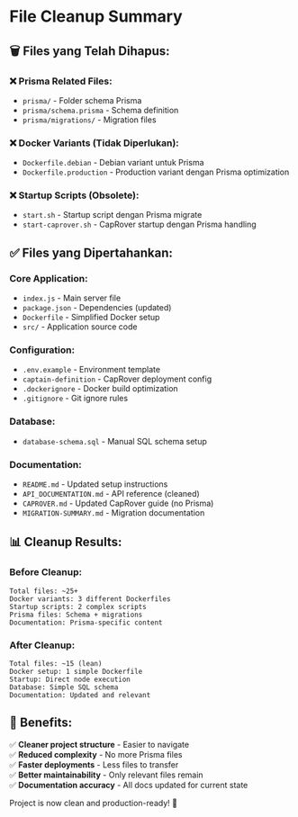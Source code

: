 # File Cleanup Summary

## 🗑️ Files yang Telah Dihapus:

### ❌ Prisma Related Files:

- `prisma/` - Folder schema Prisma
- `prisma/schema.prisma` - Schema definition
- `prisma/migrations/` - Migration files

### ❌ Docker Variants (Tidak Diperlukan):

- `Dockerfile.debian` - Debian variant untuk Prisma
- `Dockerfile.production` - Production variant dengan Prisma optimization

### ❌ Startup Scripts (Obsolete):

- `start.sh` - Startup script dengan Prisma migrate
- `start-caprover.sh` - CapRover startup dengan Prisma handling

## ✅ Files yang Dipertahankan:

### Core Application:

- `index.js` - Main server file
- `package.json` - Dependencies (updated)
- `Dockerfile` - Simplified Docker setup
- `src/` - Application source code

### Configuration:

- `.env.example` - Environment template
- `captain-definition` - CapRover deployment config
- `.dockerignore` - Docker build optimization
- `.gitignore` - Git ignore rules

### Database:

- `database-schema.sql` - Manual SQL schema setup

### Documentation:

- `README.md` - Updated setup instructions
- `API_DOCUMENTATION.md` - API reference (cleaned)
- `CAPROVER.md` - Updated CapRover guide (no Prisma)
- `MIGRATION-SUMMARY.md` - Migration documentation

## 📊 Cleanup Results:

### Before Cleanup:

```
Total files: ~25+
Docker variants: 3 different Dockerfiles
Startup scripts: 2 complex scripts
Prisma files: Schema + migrations
Documentation: Prisma-specific content
```

### After Cleanup:

```
Total files: ~15 (lean)
Docker setup: 1 simple Dockerfile
Startup: Direct node execution
Database: Simple SQL schema
Documentation: Updated and relevant
```

## 🎯 Benefits:

✅ **Cleaner project structure** - Easier to navigate  
✅ **Reduced complexity** - No more Prisma files  
✅ **Faster deployments** - Less files to transfer  
✅ **Better maintainability** - Only relevant files remain  
✅ **Documentation accuracy** - All docs updated for current state

Project is now clean and production-ready! 🚀
